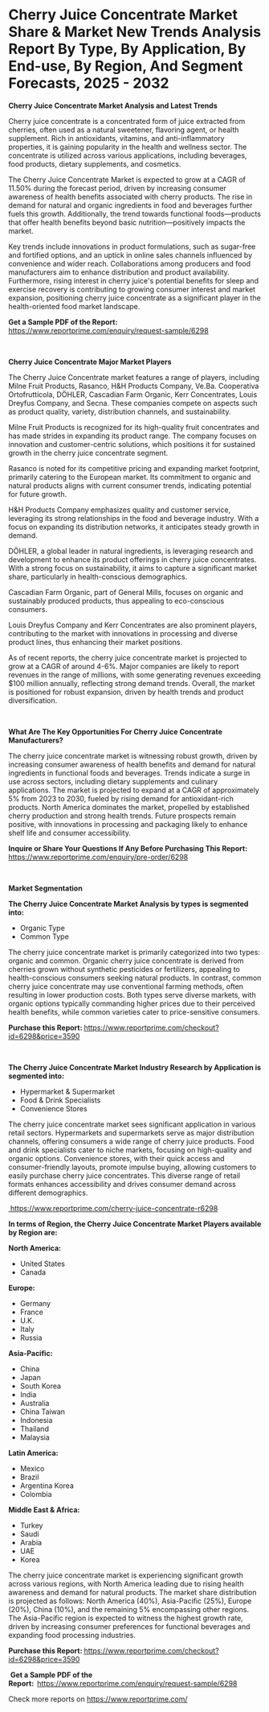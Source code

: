 <p><h1>Cherry Juice Concentrate Market Share & Market New Trends Analysis Report By Type, By Application, By End-use, By Region, And Segment Forecasts, 2025 - 2032</h1></p><p><strong>Cherry Juice Concentrate Market Analysis and Latest Trends</strong></p>
<p><p>Cherry juice concentrate is a concentrated form of juice extracted from cherries, often used as a natural sweetener, flavoring agent, or health supplement. Rich in antioxidants, vitamins, and anti-inflammatory properties, it is gaining popularity in the health and wellness sector. The concentrate is utilized across various applications, including beverages, food products, dietary supplements, and cosmetics.</p><p>The Cherry Juice Concentrate Market is expected to grow at a CAGR of 11.50% during the forecast period, driven by increasing consumer awareness of health benefits associated with cherry products. The rise in demand for natural and organic ingredients in food and beverages further fuels this growth. Additionally, the trend towards functional foods—products that offer health benefits beyond basic nutrition—positively impacts the market.</p><p>Key trends include innovations in product formulations, such as sugar-free and fortified options, and an uptick in online sales channels influenced by convenience and wider reach. Collaborations among producers and food manufacturers aim to enhance distribution and product availability. Furthermore, rising interest in cherry juice's potential benefits for sleep and exercise recovery is contributing to growing consumer interest and market expansion, positioning cherry juice concentrate as a significant player in the health-oriented food market landscape.</p></p>
<p><strong>Get a Sample PDF of the Report:&nbsp;</strong> <a href="https://www.reportprime.com/enquiry/request-sample/6298?utm_campaign=3114&utm_medium=2&utm_source=Github&utm_content=ia&utm_term=19032025&utm_id=cherry-juice-concentrate">https://www.reportprime.com/enquiry/request-sample/6298</a></p>
<p>&nbsp;</p>
<p><strong>Cherry Juice Concentrate Major Market Players</strong></p>
<p><p>The Cherry Juice Concentrate market features a range of players, including Milne Fruit Products, Rasanco, H&H Products Company, Ve.Ba. Cooperativa Ortofrutticola, DÖHLER, Cascadian Farm Organic, Kerr Concentrates, Louis Dreyfus Company, and Secna. These companies compete on aspects such as product quality, variety, distribution channels, and sustainability.</p><p>Milne Fruit Products is recognized for its high-quality fruit concentrates and has made strides in expanding its product range. The company focuses on innovation and customer-centric solutions, which positions it for sustained growth in the cherry juice concentrate segment. </p><p>Rasanco is noted for its competitive pricing and expanding market footprint, primarily catering to the European market. Its commitment to organic and natural products aligns with current consumer trends, indicating potential for future growth.</p><p>H&H Products Company emphasizes quality and customer service, leveraging its strong relationships in the food and beverage industry. With a focus on expanding its distribution networks, it anticipates steady growth in demand.</p><p>DÖHLER, a global leader in natural ingredients, is leveraging research and development to enhance its product offerings in cherry juice concentrates. With a strong focus on sustainability, it aims to capture a significant market share, particularly in health-conscious demographics.</p><p>Cascadian Farm Organic, part of General Mills, focuses on organic and sustainably produced products, thus appealing to eco-conscious consumers. </p><p>Louis Dreyfus Company and Kerr Concentrates are also prominent players, contributing to the market with innovations in processing and diverse product lines, thus enhancing their market positions.</p><p>As of recent reports, the cherry juice concentrate market is projected to grow at a CAGR of around 4-6%. Major companies are likely to report revenues in the range of millions, with some generating revenues exceeding $100 million annually, reflecting strong demand trends. Overall, the market is positioned for robust expansion, driven by health trends and product diversification.</p></p>
<p>&nbsp;</p>
<p><strong>What Are The Key Opportunities For Cherry Juice Concentrate Manufacturers?</strong></p>
<p><p>The cherry juice concentrate market is witnessing robust growth, driven by increasing consumer awareness of health benefits and demand for natural ingredients in functional foods and beverages. Trends indicate a surge in use across sectors, including dietary supplements and culinary applications. The market is projected to expand at a CAGR of approximately 5% from 2023 to 2030, fueled by rising demand for antioxidant-rich products. North America dominates the market, propelled by established cherry production and strong health trends. Future prospects remain positive, with innovations in processing and packaging likely to enhance shelf life and consumer accessibility.</p></p>
<p><strong>Inquire or Share Your Questions If Any Before Purchasing This Report:</strong> <a href="https://www.reportprime.com/enquiry/pre-order/6298?utm_campaign=3114&utm_medium=2&utm_source=Github&utm_content=ia&utm_term=19032025&utm_id=cherry-juice-concentrate">https://www.reportprime.com/enquiry/pre-order/6298</a></p>
<p>&nbsp;</p>
<p><strong>Market Segmentation</strong></p>
<p><strong>The Cherry Juice Concentrate Market Analysis by types is segmented into:</strong></p>
<p><ul><li>Organic Type</li><li>Common Type</li></ul></p>
<p><p>The cherry juice concentrate market is primarily categorized into two types: organic and common. Organic cherry juice concentrate is derived from cherries grown without synthetic pesticides or fertilizers, appealing to health-conscious consumers seeking natural products. In contrast, common cherry juice concentrate may use conventional farming methods, often resulting in lower production costs. Both types serve diverse markets, with organic options typically commanding higher prices due to their perceived health benefits, while common varieties cater to price-sensitive consumers.</p></p>
<p><strong>Purchase this Report:&nbsp;</strong><a href="https://www.reportprime.com/checkout?id=6298&price=3590&utm_campaign=3114&utm_medium=2&utm_source=Github&utm_content=ia&utm_term=19032025&utm_id=cherry-juice-concentrate">https://www.reportprime.com/checkout?id=6298&price=3590</a></p>
<p>&nbsp;</p>
<p><strong>The Cherry Juice Concentrate Market Industry Research by Application is segmented into:</strong></p>
<p><ul><li>Hypermarket & Supermarket</li><li>Food & Drink Specialists</li><li>Convenience Stores</li></ul></p>
<p><p>The cherry juice concentrate market sees significant application in various retail sectors. Hypermarkets and supermarkets serve as major distribution channels, offering consumers a wide range of cherry juice products. Food and drink specialists cater to niche markets, focusing on high-quality and organic options. Convenience stores, with their quick access and consumer-friendly layouts, promote impulse buying, allowing customers to easily purchase cherry juice concentrates. This diverse range of retail formats enhances accessibility and drives consumer demand across different demographics.</p></p>
<p><a href="https://www.reportprime.com/cherry-juice-concentrate-r6298?utm_campaign=3114&utm_medium=2&utm_source=Github&utm_content=ia&utm_term=19032025&utm_id=cherry-juice-concentrate">&nbsp;https://www.reportprime.com/cherry-juice-concentrate-r6298</a></p>
<p><strong>In terms of Region, the Cherry Juice Concentrate Market Players available by Region are:</strong></p>
<p>
    <p> <strong> North America: </strong>
        <ul>
            <li>United States</li>
            <li>Canada</li>
        </ul>
        </p> 
    <p> <strong> Europe: </strong>
        <ul>
            <li>Germany</li>
            <li>France</li>
            <li>U.K.</li>
            <li>Italy</li>
            <li>Russia</li>
        </ul>
        </p> 
    <p> <strong> Asia-Pacific: </strong>
        <ul>
            <li>China</li>
            <li>Japan</li>
            <li>South Korea</li>
            <li>India</li>
            <li>Australia</li>
            <li>China Taiwan</li>
            <li>Indonesia</li>
            <li>Thailand</li>
            <li>Malaysia</li>
        </ul>
        </p> 
    <p> <strong> Latin America: </strong>
        <ul>
            <li>Mexico</li>
            <li>Brazil</li>
            <li>Argentina Korea</li>
            <li>Colombia</li>
        </ul>
        </p> 
    <p> <strong> Middle East & Africa: </strong>
        <ul>
            <li>Turkey</li>
            <li>Saudi</li>
            <li>Arabia</li>
            <li>UAE</li>
            <li>Korea</li>
        </ul>
    </p>
    </p>
<p><p>The cherry juice concentrate market is experiencing significant growth across various regions, with North America leading due to rising health awareness and demand for natural products. The market share distribution is projected as follows: North America (40%), Asia-Pacific (25%), Europe (20%), China (10%), and the remaining 5% encompassing other regions. The Asia-Pacific region is expected to witness the highest growth rate, driven by increasing consumer preferences for functional beverages and expanding food processing industries.</p></p>
<p><strong>Purchase this Report: </strong><a href="https://www.reportprime.com/checkout?id=6298&price=3590&utm_campaign=3114&utm_medium=2&utm_source=Github&utm_content=ia&utm_term=19032025&utm_id=cherry-juice-concentrate">https://www.reportprime.com/checkout?id=6298&price=3590</a></p>
<p>&nbsp;<strong>Get a Sample PDF of the Report:&nbsp;&nbsp;</strong><a href="https://www.reportprime.com/enquiry/request-sample/6298?utm_campaign=3114&utm_medium=2&utm_source=Github&utm_content=ia&utm_term=19032025&utm_id=cherry-juice-concentrate">https://www.reportprime.com/enquiry/request-sample/6298</a></p>
<p><strong></strong></p>
<p>Check more reports on <a href="https://www.reportprime.com/?utm_campaign=3114&utm_medium=2&utm_source=Github&utm_content=ia&utm_term=19032025&utm_id=cherry-juice-concentrate">https://www.reportprime.com/</a></p>